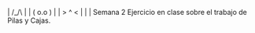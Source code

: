 |   /\_/\    |
|  ( o.o )   |
|   > ^ <    |
|            |
Semana 2
Ejercicio en clase sobre el trabajo de Pilas y Cajas. 

